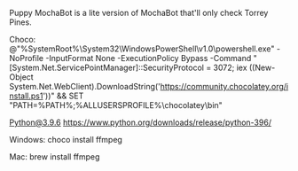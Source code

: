 Puppy MochaBot is a lite version of MochaBot that'll only check Torrey Pines.

Choco:
@"%SystemRoot%\System32\WindowsPowerShell\v1.0\powershell.exe" -NoProfile -InputFormat None -ExecutionPolicy Bypass -Command "[System.Net.ServicePointManager]::SecurityProtocol = 3072; iex ((New-Object System.Net.WebClient).DownloadString('https://community.chocolatey.org/install.ps1'))" && SET "PATH=%PATH%;%ALLUSERSPROFILE%\chocolatey\bin"

Python@3.9.6
https://www.python.org/downloads/release/python-396/

Windows:
choco install ffmpeg

Mac:
brew install ffmpeg
